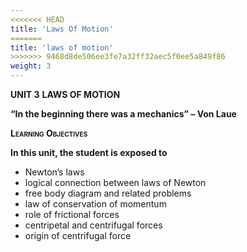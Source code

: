 ```yaml
---
<<<<<<< HEAD
title: 'Laws Of Motion'
=======
title: 'laws of motion'
>>>>>>> 9468d8de506ee3fe7a32ff32aec5f0ee5a849f86
weight: 3
---
```


**UNIT 3**
**LAWS OF MOTION**


**“In the beginning there was a mechanics” – Von Laue**


**<span class="smallcaps">Learning Objectives</span>**

**In this unit, the student is exposed to**
- Newton’s laws
- logical connection between laws of Newton
- free body diagram and related problems
- law of conservation of momentum
- role of frictional forces
- centripetal and centrifugal forces
- origin of centrifugal force